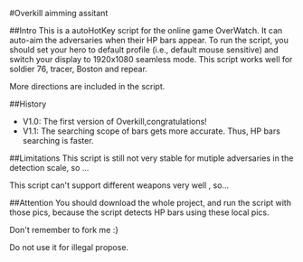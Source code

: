 #Overkill aimming assitant

##Intro
This is a autoHotKey script for the online game OverWatch. It can auto-aim the adversaries when their HP bars appear.  To run the script, you should set your hero to default profile (i.e., default mouse sensitive) and switch your display to 1920x1080 seamless mode. 
This script works well for soldier 76, tracer, Boston and repear.

More directions are included in the script.

##History
* V1.0: The first version of Overkill,congratulations!
* V1.1: The searching scope of bars gets more accurate. Thus, HP bars searching is faster.

##Limitations
This script is still not very stable for mutiple adversaries in the detection scale, so ...

This script can't support different weapons very well , so...

##Attention
You should download the whole project, and run the script with those pics, because the script detects HP bars using these local pics.

Don't remember to fork me :}

Do not use it for illegal propose. 

